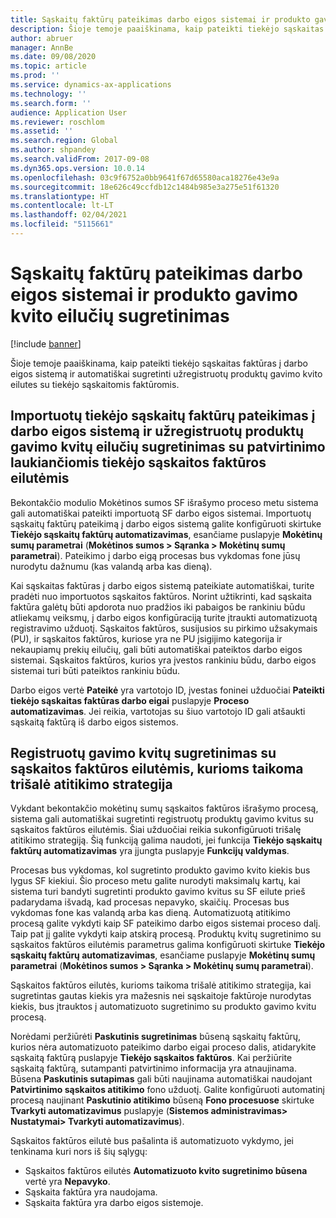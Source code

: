 ```yaml
---
title: Sąskaitų faktūrų pateikimas darbo eigos sistemai ir produkto gavimo kvito eilučių sugretinimas
description: Šioje temoje paaiškinama, kaip pateikti tiekėjo sąskaitas faktūras į darbo eigos sistemą ir automatiškai sugretinti užregistruotų produktų gavimo kvito eilutes su tiekėjo sąskaitomis faktūromis.
author: abruer
manager: AnnBe
ms.date: 09/08/2020
ms.topic: article
ms.prod: ''
ms.service: dynamics-ax-applications
ms.technology: ''
ms.search.form: ''
audience: Application User
ms.reviewer: roschlom
ms.assetid: ''
ms.search.region: Global
ms.author: shpandey
ms.search.validFrom: 2017-09-08
ms.dyn365.ops.version: 10.0.14
ms.openlocfilehash: 03c9f6752a0bb9641f67d65580aca18276e43e9a
ms.sourcegitcommit: 18e626c49ccfdb12c1484b985e3a275e51f61320
ms.translationtype: HT
ms.contentlocale: lt-LT
ms.lasthandoff: 02/04/2021
ms.locfileid: "5115661"
---
```

# <a name="submit-invoices-to-the-workflow-system-and-match-product-receipt-lines"></a>Sąskaitų faktūrų pateikimas darbo eigos sistemai ir produkto gavimo kvito eilučių sugretinimas

[!include [banner](../includes/banner.md)]

Šioje temoje paaiškinama, kaip pateikti tiekėjo sąskaitas faktūras į darbo eigos sistemą ir automatiškai sugretinti užregistruotų produktų gavimo kvito eilutes su tiekėjo sąskaitomis faktūromis.

## <a name="submitting-imported-vendor-invoices-to-the-workflow-system-and-matching-posted-product-receipt-lines-to-pending-vendor-invoice-lines"></a>Importuotų tiekėjo sąskaitų faktūrų pateikimas į darbo eigos sistemą ir užregistruotų produktų gavimo kvitų eilučių sugretinimas su patvirtinimo laukiančiomis tiekėjo sąskaitos faktūros eilutėmis

Bekontakčio modulio Mokėtinos sumos SF išrašymo proceso metu sistema gali automatiškai pateikti importuotą SF darbo eigos sistemai. Importuotų sąskaitų faktūrų pateikimą į darbo eigos sistemą galite konfigūruoti skirtuke **Tiekėjo sąskaitų faktūrų automatizavimas**, esančiame puslapyje **Mokėtinų sumų parametrai** (**Mokėtinos sumos \> Sąranka \> Mokėtinų sumų parametrai**). Pateikimo į darbo eigą procesas bus vykdomas fone jūsų nurodytu dažnumu (kas valandą arba kas dieną).

Kai sąskaitas faktūras į darbo eigos sistemą pateikiate automatiškai, turite pradėti nuo importuotos sąskaitos faktūros. Norint užtikrinti, kad sąskaita faktūra galėtų būti apdorota nuo pradžios iki pabaigos be rankiniu būdu atliekamų veiksmų, į darbo eigos konfigūraciją turite įtraukti automatizuotą registravimo užduotį. Sąskaitos faktūros, susijusios su pirkimo užsakymais (PU), ir sąskaitos faktūros, kuriose yra ne PU įsigijimo kategorija ir nekaupiamų prekių eilučių, gali būti automatiškai pateiktos darbo eigos sistemai. Sąskaitos faktūros, kurios yra įvestos rankiniu būdu, darbo eigos sistemai turi būti pateiktos rankiniu būdu.

Darbo eigos vertė **Pateikė** yra vartotojo ID, įvestas foninei užduočiai **Pateikti tiekėjo sąskaitas faktūras darbo eigai** puslapyje **Proceso automatizavimas**. Jei reikia, vartotojas su šiuo vartotojo ID gali atšaukti sąskaitą faktūrą iš darbo eigos sistemos.

## <a name="matching-posted-product-receipts-to-invoice-lines-that-have-a-three-way-matching-policy"></a>Registruotų gavimo kvitų sugretinimas su sąskaitos faktūros eilutėmis, kurioms taikoma trišalė atitikimo strategija

Vykdant bekontakčio mokėtinų sumų sąskaitos faktūros išrašymo procesą, sistema gali automatiškai sugretinti registruotų produktų gavimo kvitus su sąskaitos faktūros eilutėmis. Šiai užduočiai reikia sukonfigūruoti trišalę atitikimo strategiją. Šią funkciją galima naudoti, jei funkcija **Tiekėjo sąskaitų faktūrų automatizavimas** yra įjungta puslapyje **Funkcijų valdymas**.

Procesas bus vykdomas, kol sugretinto produkto gavimo kvito kiekis bus lygus SF kiekiui. Šio proceso metu galite nurodyti maksimalų kartų, kai sistema turi bandyti sugretinti produkto gavimo kvitus su SF eilute prieš padarydama išvadą, kad procesas nepavyko, skaičių. Procesas bus vykdomas fone kas valandą arba kas dieną. Automatizuotą atitikimo procesą galite vykdyti kaip SF pateikimo darbo eigos sistemai proceso dalį. Taip pat jį galite vykdyti kaip atskirą procesą. Produktų kvitų sugretinimo su sąskaitos faktūros eilutėmis parametrus galima konfigūruoti skirtuke **Tiekėjo sąskaitų faktūrų automatizavimas**, esančiame puslapyje **Mokėtinų sumų parametrai** (**Mokėtinos sumos \> Sąranka \> Mokėtinų sumų parametrai**).

Sąskaitos faktūros eilutės, kurioms taikoma trišalė atitikimo strategija, kai sugretintas gautas kiekis yra mažesnis nei sąskaitoje faktūroje nurodytas kiekis, bus įtrauktos į automatizuoto sugretinimo su produkto gavimo kvitu procesą.

Norėdami peržiūrėti **Paskutinis sugretinimas** būseną sąskaitų faktūrų, kurios nėra automatizuoto pateikimo darbo eigai proceso dalis, atidarykite sąskaitą faktūrą puslapyje **Tiekėjo sąskaitos faktūros**. Kai peržiūrite sąskaitą faktūrą, sutampanti patvirtinimo informacija yra atnaujinama. Būsena **Paskutinis sutapimas** gali būti naujinama automatiškai naudojant **Patvirtinimo sąskaitos atitikimo** fono užduotį. Galite konfigūruoti automatinį procesą naujinant **Paskutinio atitikimo** būseną **Fono procesuose** skirtuke **Tvarkyti automatizavimus** puslapyje (**Sistemos administravimas\> Nustatymai\> Tvarkyti automatizavimus**).

Sąskaitos faktūros eilutė bus pašalinta iš automatizuoto vykdymo, jei tenkinama kuri nors iš šių sąlygų:

- Sąskaitos faktūros eilutės **Automatizuoto kvito sugretinimo būsena** vertė yra **Nepavyko**.
- Sąskaita faktūra yra naudojama.
- Sąskaita faktūra yra darbo eigos sistemoje.
